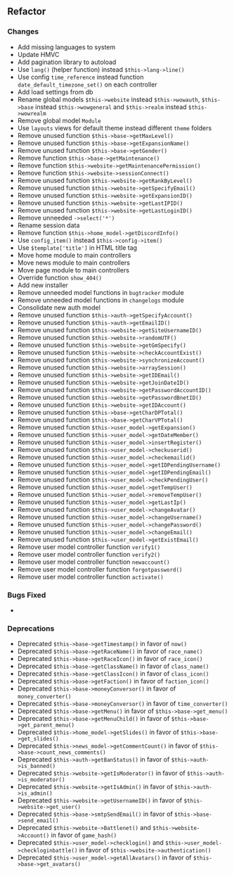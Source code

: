 ## Refactor

### Changes

- Add missing languages to system
- Update HMVC
- Add pagination library to autoload
- Use ``lang()`` (helper function) instead ``$this->lang->line()``
- Use config ``time_reference`` instead function ``date_default_timezone_set()`` on each controller
- Add load settings from db
- Rename global models ``$this->website`` instead ``$this->wowauth``, ``$this->base`` instead ``$this->wowgeneral`` and ``$this->realm`` instead ``$this->wowrealm``
- Remove global model ``Module``
- Use ``layouts`` views for default theme instead different ``theme`` folders
- Remove unused function ``$this->base->getMaxLevel()``
- Remove unused function ``$this->base->getExpansionName()``
- Remove unused function ``$this->base->getGender()``
- Remove function ``$this->base->getMaintenance()``
- Remove function ``$this->website->getMaintenancePermission()``
- Remove function ``$this->website->sessionConnect()``
- Remove unused function ``$this->website->getRankByLevel()``
- Remove unused function ``$this->website->getSpecifyEmail()``
- Remove unused function ``$this->website->getExpansionID()``
- Remove unused function ``$this->website->getLastIPID()``
- Remove unused function ``$this->website->getLastLoginID()``
- Remove unneeded ``->select('*')``
- Rename session data
- Remove function ``$this->home_model->getDiscordInfo()``
- Use ``config_item()`` instead ``$this->config->item()``
- Use ``$template['title']`` in HTML title tag
- Move home module to main controllers
- Move news module to main controllers
- Move page module to main controllers
- Override function ``show_404()``
- Add new installer
- Remove unneeded model functions in ``bugtracker`` module
- Remove unneeded model functions in ``changelogs`` module
- Consolidate new auth model
- Remove unused function ``$this->auth->getSpecifyAccount()``
- Remove unused function ``$this->auth->getEmailID()``
- Remove unused function ``$this->website->getSiteUsernameID()``
- Remove unused function ``$this->website->randomUTF()``
- Remove unused function ``$this->website->getGmSpecify()``
- Remove unused function ``$this->website->checkAccountExist()``
- Remove unused function ``$this->website->synchronizeAccount()``
- Remove unused function ``$this->website->arraySession()``
- Remove unused function ``$this->website->getIDEmail()``
- Remove unused function ``$this->website->getJoinDateID()``
- Remove unused function ``$this->website->getPasswordAccountID()``
- Remove unused function ``$this->website->getPasswordBnetID()``
- Remove unused function ``$this->website->getIDAccount()``
- Remove unused function ``$this->base->getCharDPTotal()``
- Remove unused function ``$this->base->getCharVPTotal()``
- Remove unused function ``$this->user_model->getExpansion()``
- Remove unused function ``$this->user_model->getDateMember()``
- Remove unused function ``$this->user_model->insertRegister()``
- Remove unused function ``$this->user_model->checkuserid()``
- Remove unused function ``$this->user_model->checkemailid()``
- Remove unused function ``$this->user_model->getIDPendingUsername()``
- Remove unused function ``$this->user_model->getIDPendingEmail()``
- Remove unused function ``$this->user_model->checkPendingUser()``
- Remove unused function ``$this->user_model->getTempUser()``
- Remove unused function ``$this->user_model->removeTempUser()``
- Remove unused function ``$this->user_model->getLastIp()``
- Remove unused function ``$this->user_model->changeAvatar()``
- Remove unused function ``$this->user_model->changeUsername()``
- Remove unused function ``$this->user_model->changePassword()``
- Remove unused function ``$this->user_model->changeEmail()``
- Remove unused function ``$this->user_model->getExistEmail()``
- Remove user model controller function ``verify1()``
- Remove user model controller function ``verify2()``
- Remove user model controller function ``newaccount()``
- Remove user model controller function ``forgotpassword()``
- Remove user model controller function ``activate()``

### Bugs Fixed

- 

### Deprecations

- Deprecated ``$this->base->getTimestamp()`` in favor of ``now()``
- Deprecated ``$this->base->getRaceName()`` in favor of ``race_name()``
- Deprecated ``$this->base->getRaceIcon()`` in favor of ``race_icon()``
- Deprecated ``$this->base->getClassName()`` in favor of ``class_name()``
- Deprecated ``$this->base->getClassIcon()`` in favor of ``class_icon()``
- Deprecated ``$this->base->getFaction()`` in favor of ``faction_icon()``
- Deprecated ``$this->base->moneyConversor()`` in favor of ``money_converter()``
- Deprecated ``$this->base->moneyConversor()`` in favor of ``time_converter()``
- Deprecated ``$this->base->getMenu()`` in favor of ``$this->base->get_menu()``
- Deprecated ``$this->base->getMenuChild()`` in favor of ``$this->base->get_parent_menu()``
- Deprecated ``$this->home_model->getSlides()`` in favor of ``$this->base->get_slides()``
- Deprecated ``$this->news_model->getCommentCount()`` in favor of ``$this->base->count_news_comments()``
- Deprecated ``$this->auth->getBanStatus()`` in favor of ``$this->auth->is_banned()``
- Deprecated ``$this->website->getIsModerator()`` in favor of ``$this->auth->is_moderator()``
- Deprecated ``$this->website->getIsAdmin()`` in favor of ``$this->auth->is_admin()``
- Deprecated ``$this->website->getUsernameID()`` in favor of ``$this->website->get_user()``
- Deprecated ``$this->base->smtpSendEmail()`` in favor of ``$this->base->send_email()``
- Deprecated ``$this->website->Battlenet()`` and ``$this->website->Account()`` in favor of ``game_hash()``
- Deprecated ``$this->user_model->checklogin()`` and ``$this->user_model->checkloginbattle()`` in favor of ``$this->website->authentication()``
- Deprecated ``$this->user_model->getAllAvatars()`` in favor of ``$this->base->get_avatars()``